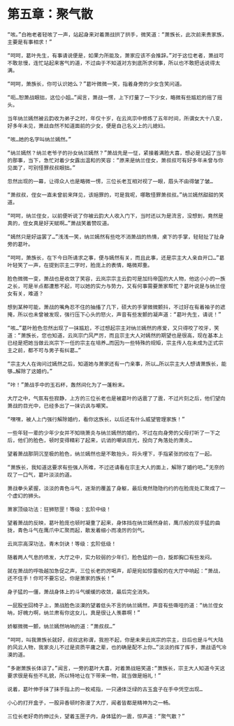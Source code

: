 #   第五章：聚气散

    “咳。”白袍老者轻咳了一声，站起身来对着萧战拱了拱手，微笑道：“萧族长，此次前来贵家族，主要是有事相求！”

    “呵呵，葛叶先生，有事请说便是，如果力所能及，萧家应该不会推辞。”对于这位老者，萧战可不敢怠慢，连忙站起来客气的道，不过由于不知道对方到底所求何事，所以也不敢把话说得太满。

    “呵呵，萧族长，你可认识她么？”葛叶微微一笑，指着身旁的少女含笑问道。

    “呃…恕萧战眼拙，这位小姐…”闻言，萧战一愣，上下打量了一下少女，略微有些尴尬的摇了摇头。

    当年纳兰嫣然被云韵收为弟子之时，年仅十岁，在云岚宗中修炼了五年时间，所谓女大十八变，好多年未见，萧战自然不知道面前的少女，便是自己名义上的儿媳妇。

    “咳…她的名字叫纳兰嫣然。”

    “纳兰嫣然？纳兰老爷子的孙女纳兰嫣然？”萧战先是一怔，紧接着满脸大喜，想必是记起了当年的那事，当下，急忙对着少女露出温和的笑容：“原来是纳兰侄女，萧叔叔可有好多年未曾与你见面了，可别怪罪叔叔眼拙。”

    忽然出现的一幕，让得众人也是略微一愣，三位长老互相对视了一眼，眉头不由得皱了皱…

    “萧叔叔，侄女一直未曾前来拜见，该赔罪的，可是我呢，哪敢怪罪萧叔叔。”纳兰嫣然甜甜的笑道。

    “呵呵，纳兰侄女，以前便听说了你被云韵大人收入门下，当时还以为是流言，没想到，竟然是真的，侄女真是好天赋啊…”萧战笑着赞叹道。

    “嫣然只是好运罢了…”浅浅一笑，纳兰嫣然有些吃不消萧战的热情，桌下的手掌，轻轻扯了扯身旁的葛叶。

    “呵呵，萧族长，在下今日所请求之事，便与嫣然有关，而且此事，还是宗主大人亲自开口…”葛叶轻笑了一声，在提到宗主二字时，脸庞上的表情，略微郑重。

    脸色微微一变，萧战也是收敛了笑容，云岚宗宗主云韵可是加玛帝国的大人物，他这小小的一族之长，可是半点都遭惹不起，可以她的实力与势力，又有何事需要萧家帮忙？葛叶说是与纳兰侄女有关，难道？

    想到某种可能，萧战的嘴角忍不住的抽搐了几下，硕大的手掌微微颤抖，不过好在有着袖子的遮掩，所以也未曾被发现，强行压下心头的怒火，声音有些发颤的凝声道：“葛叶先生，请说！”

    “咳…”葛叶脸色忽然出现了一抹尴尬，不过想起宗主对纳兰嫣然的疼爱，又只得咬了咬牙，笑道：“萧族长，您也知道，云岚宗门风严厉，而且宗主大人对嫣然的期望也是很高，现在基本上已经是把她当做云岚宗下一任的宗主在培养…而因为一些特殊的规矩，宗主传人在未成为正式宗主之前，都不可与男子有纠葛…”

    “宗主大人在询问过嫣然之后，知道她与萧家还有一门亲事，所以…所以宗主大人想请萧族长，能够…解除了这婚约。”

    “咔！”萧战手中的玉石杯，轰然间化为了一蓬粉末。

    大厅之中，气氛有些寂静，上方的三位长老也是被葛叶的话震了了震，不过片刻之后，他们望向萧战的目光中，已经多出了一抹讥讽与嘲笑。

    “嘿嘿，被人上门强行解除婚约，看你这族长，以后还有什么威望管理家族！”

    一些年轻一辈的少年少女并不知晓萧炎与纳兰嫣然的婚约，不过在向身旁的父母打听了一下之后，他们的脸色，顿时变得精彩了起来，讥诮的嘲讽目光，投向了角落处的萧炎…

    望着萧战那阴沉至极的脸色，纳兰嫣然也是不敢抬头，将头埋下，手指紧张的绞在了一起。

    “萧族长，我知道这要求有些强人所难，不过还请看在宗主大人的面上，解除了婚约吧…”无奈的叹了一口气，葛叶淡淡的道。

    萧战拳头紧握，淡淡的青色斗气，逐渐的覆盖了身躯，最后竟然隐隐约约的在脸庞处汇聚成了一个虚幻的狮头。

    萧家顶级功法：狂狮怒罡！等级：玄阶中级！

    望着萧战的反映，葛叶脸庞也顿时凝重了起来，身体挡在纳兰嫣然身前，鹰爪般的双手猛的曲拢，青色斗气在鹰爪中汇聚而起，散发着细小而凌厉的剑气。

    云岚宗高深功法，青木剑诀！等级：玄阶低级！

    随着两人气息的喷发，大厅之中，实力较弱的少年们，脸色猛的一白，旋即胸口有些发闷。

    就在萧战的呼吸越加急促之声，三位长老的厉喝声，却是宛如惊雷般的在大厅中响起：“萧战，还不住手！你可不要忘记，你是萧家的族长！”

    身子猛的一僵，萧战身体上的斗气缓缓的收敛，最后完全消失。

    一屁股坐回椅子上，萧战脸色淡漠的望着低头不言的纳兰嫣然，声音有些嘶哑的道：“纳兰侄女呐，好魄力啊，纳兰肃有你这女儿，真是很让人羡慕啊！”

    娇躯微微一颤，纳兰嫣然呐呐的道：“萧叔叔…”

    “呵呵，叫我萧族长就好，叔叔这称谓，我担不起，你是未来云岚宗的宗主，日后也是斗气大陆的风云人物，我家炎儿不过是资质平庸之辈，也的确是配不上你…”淡淡的挥了挥手，萧战语气冷漠的道。

    “多谢萧族长体谅了。”闻言，一旁的葛叶大喜，对着萧战赔笑道:“萧族长，宗主大人知道今天这要求很是有些不礼貌，所以特地让在下带来一物，就当做是赔礼！”

    说着，葛叶伸手抹了抹手指上的一枚戒指，一只通体泛绿的古玉盒子在手中凭空出现…

    小心的打开盒子，一股异香顿时弥漫了大厅，闻者皆都是精神为之一畅。

    三位长老好奇的伸过头，望着玉匣子内，身体猛的一震，惊声道：“聚气散？”
